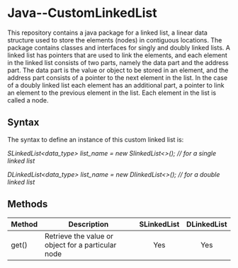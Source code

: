 # Java--CustomLinkedList

This repository contains a java package for a linked list, a linear data structure used to store the elements (nodes) in contiguous locations. The package contains classes and interfaces for singly and doubly linked lists. A linked list has pointers that are used to link the elements, and each element in the linked list consists of two parts, namely the data part and the address part. The data part is the value or object to be stored in an element, and the address part consists of a pointer to the next element in the list. In the case of a doubly linked list each element has an additional part, a pointer to link an element to the previous element in the list. Each element in the list is called a node.

## Syntax

The syntax to define an instance of this custom linked list is:

   *SLinkedList<data_type> list_name = new SlinkedList<>();   // for a single linked list*
   
   *DLinkedList<data_type> list_name = new DlinkedList<>();   // for a double linked list*
   
## Methods

|Method|Description|SLinkedList|DLinkedList|
|------|-----------|:---------:|:---------:|
|get()|Retrieve the value or object for a particular node|Yes|Yes|
   
